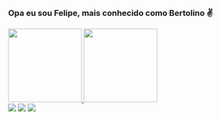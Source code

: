 ### Opa eu sou Felipe, mais conhecido como Bertolino ✌


<div>
  <a href="https://github.com/FelipeBertolino">
  <img height="150em" src="https://github-readme-stats.vercel.app/api?username=FelipeBertolino&show_icons=true&theme=dark&include_all_commits=true&count_private=true"/>
  <img height="150em" src="https://github-readme-stats.vercel.app/api/top-langs/?username=FelipeBertolino&layout=compact&langs_count=7&theme=dark "/>
</div>
  
  <div> 
  <a href="https://www.instagram.com/lipe_fehtb" target="_blank"><img src="https://img.shields.io/badge/-Instagram-%23E4405F?style=for-the-badge&logo=instagram&logoColor=white" target="_blank"></a>
  <a href="https://twitter.com/lipe_fehtb" target="_blank"><img src="https://img.shields.io/badge/Twitter-1DA1F2?style=for-the-badge&logo=twitter&logoColor=white" terget="_black"></a>
  <a href="https://www.linkedin.com/in/felipe-t-bertolino/" target="_blank"><img src="https://img.shields.io/badge/-LinkedIn-%230077B5?style=for-the-badge&logo=linkedin&logoColor=white" target="_blank"></a> 
</div>
